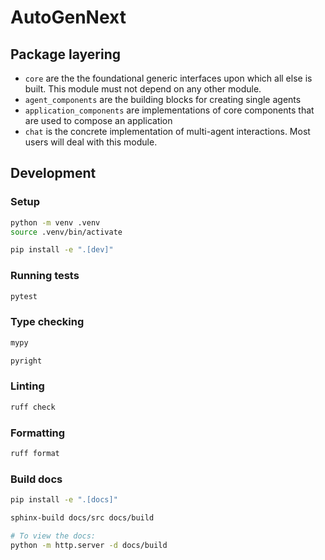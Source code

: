 # AutoGenNext

## Package layering

- `core` are the the foundational generic interfaces upon which all else is built. This module must not depend on any other module.
- `agent_components` are the building blocks for creating single agents
- `application_components` are implementations of core components that are used to compose an application
- `chat` is the concrete implementation of multi-agent interactions. Most users will deal with this module.


## Development

### Setup

```sh
python -m venv .venv
source .venv/bin/activate

pip install -e ".[dev]"
```

### Running tests

```sh
pytest
```

### Type checking

```sh
mypy
```

```sh
pyright
```

### Linting

```sh
ruff check
```

### Formatting

```sh
ruff format
```

### Build docs

```sh
pip install -e ".[docs]"

sphinx-build docs/src docs/build

# To view the docs:
python -m http.server -d docs/build
```
